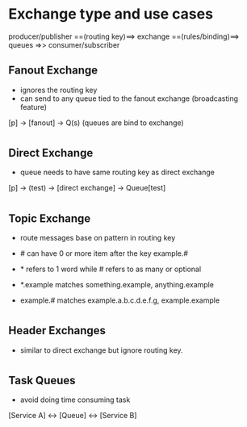 <!-- Rabbit MQ -->
# Exchange type and use cases

producer/publisher ==(routing key)==> exchange ==(rules/binding)==> queues =>> consumer/subscriber

## Fanout Exchange
- ignores the routing key
- can send to any queue tied to the fanout exchange (broadcasting feature)

[p] -> [fanout] -> Q(s) (queues are bind to exchange)

#

## Direct Exchange
- queue needs to have same routing key as direct exchange

[p] -> (test) -> [direct exchange] -> Queue[test]

#

## Topic Exchange
- route messages base on pattern in routing key
- \# can have 0 or more item after the key example.# 
- \* refers to 1 word while \# refers to as many or optional

- *.example matches something.example, anything.example
- example.# matches example.a.b.c.d.e.f.g, example.example

#

## Header Exchanges
- similar to direct exchange but ignore routing key.

#

## Task Queues
- avoid doing time consuming task

[Service A] <-> [Queue] <-> [Service B]

<!-- if no ack, item will be lost from the queue, we should always manually set acknowledgement when we are done -->